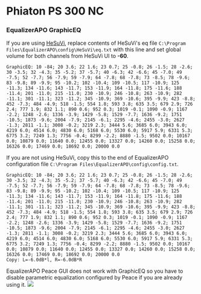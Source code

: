# Phiaton PS 300 NC
### EqualizerAPO GraphicEQ
If you are using [HeSuVi](https://sourceforge.net/projects/hesuvi/), replace contents of HeSuVi's eq file `C:\Program Files\EqualizerAPO\config\HeSuVi\eq.txt` with this line and set global volume for both channels from HeSuVi UI to **-60**.
```
GraphicEQ: 10 -84; 20 3.6; 22 1.6; 23 0.7; 25 -0.8; 26 -1.5; 28 -2.6; 30 -3.5; 32 -4.3; 35 -5.2; 37 -5.7; 40 -6.3; 42 -6.6; 45 -7.0; 49 -7.5; 52 -7.7; 56 -7.9; 59 -7.9; 64 -7.8; 68 -7.8; 73 -8.5; 78 -9.6; 83 -9.8; 89 -9.9; 95 -10.2; 102 -10.4; 109 -10.5; 117 -10.9; 125 -11.3; 134 -11.6; 143 -11.7; 153 -11.9; 164 -11.8; 175 -11.6; 188 -11.4; 201 -11.0; 215 -11.0; 230 -10.9; 246 -10.8; 263 -10.9; 282 -11.1; 301 -11.1; 323 -11.2; 345 -10.9; 369 -10.6; 395 -9.9; 423 -8.8; 452 -7.3; 484 -4.9; 518 -1.5; 554 1.8; 593 3.8; 635 3.5; 679 2.9; 726 2.4; 777 1.9; 832 1.1; 890 0.6; 952 0.3; 1019 -0.1; 1090 -0.9; 1167 -2.2; 1248 -2.6; 1336 -3.9; 1429 -5.8; 1529 -7.7; 1636 -9.2; 1751 -10.5; 1873 -9.6; 2004 -7.9; 2145 -6.1; 2295 -4.6; 2455 -3.0; 2627 -1.3; 2811 -1.1; 3008 -0.2; 3219 2.3; 3444 5.6; 3685 6.0; 3943 6.0; 4219 6.0; 4514 6.0; 4830 6.0; 5168 6.0; 5530 6.0; 5917 5.9; 6331 5.3; 6775 3.2; 7249 1.3; 7756 -0.4; 8299 -2.2; 8880 -1.5; 9502 0.0; 10167 0.0; 10879 0.0; 11640 0.0; 12455 0.0; 13327 0.0; 14260 0.0; 15258 0.0; 16326 0.0; 17469 0.0; 18692 0.0; 20000 0.0
```
If you are not using HeSuVi, copy this to the end of EqualizerAPO configuration file `C:\Program Files\EqualizerAPO\config\config.txt`.
```
GraphicEQ: 10 -84; 20 3.6; 22 1.6; 23 0.7; 25 -0.8; 26 -1.5; 28 -2.6; 30 -3.5; 32 -4.3; 35 -5.2; 37 -5.7; 40 -6.3; 42 -6.6; 45 -7.0; 49 -7.5; 52 -7.7; 56 -7.9; 59 -7.9; 64 -7.8; 68 -7.8; 73 -8.5; 78 -9.6; 83 -9.8; 89 -9.9; 95 -10.2; 102 -10.4; 109 -10.5; 117 -10.9; 125 -11.3; 134 -11.6; 143 -11.7; 153 -11.9; 164 -11.8; 175 -11.6; 188 -11.4; 201 -11.0; 215 -11.0; 230 -10.9; 246 -10.8; 263 -10.9; 282 -11.1; 301 -11.1; 323 -11.2; 345 -10.9; 369 -10.6; 395 -9.9; 423 -8.8; 452 -7.3; 484 -4.9; 518 -1.5; 554 1.8; 593 3.8; 635 3.5; 679 2.9; 726 2.4; 777 1.9; 832 1.1; 890 0.6; 952 0.3; 1019 -0.1; 1090 -0.9; 1167 -2.2; 1248 -2.6; 1336 -3.9; 1429 -5.8; 1529 -7.7; 1636 -9.2; 1751 -10.5; 1873 -9.6; 2004 -7.9; 2145 -6.1; 2295 -4.6; 2455 -3.0; 2627 -1.3; 2811 -1.1; 3008 -0.2; 3219 2.3; 3444 5.6; 3685 6.0; 3943 6.0; 4219 6.0; 4514 6.0; 4830 6.0; 5168 6.0; 5530 6.0; 5917 5.9; 6331 5.3; 6775 3.2; 7249 1.3; 7756 -0.4; 8299 -2.2; 8880 -1.5; 9502 0.0; 10167 0.0; 10879 0.0; 11640 0.0; 12455 0.0; 13327 0.0; 14260 0.0; 15258 0.0; 16326 0.0; 17469 0.0; 18692 0.0; 20000 0.0
Copy: L=-6.0dB*l, R=-6.0dB*R
```
EqualizerAPO Peace GUI does not work with GraphicEQ so you have to disable parametric equalization configured by Peace if you are already using it.
![](https://raw.githubusercontent.com/jaakkopasanen/AutoEq/master/results/Innerfidelity%202017/headphoncecom/onear/Phiaton%20PS%20300%20NC/Phiaton%20PS%20300%20NC.png)
